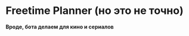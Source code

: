 Freetime Planner (но это не точно)
======================
**Вроде, бота делаем для кино и сериалов**